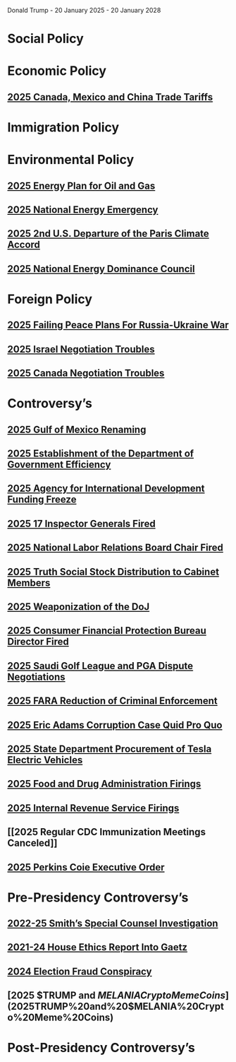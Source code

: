 Donald Trump - 20 January 2025 - 20 January 2028
# Social Policy

# Economic Policy
## [2025 Canada, Mexico and China Trade Tariffs](2025%20Canada,%20Mexico%20and%20China%20Trade%20Tariffs)

# Immigration Policy

# Environmental Policy
## [2025 Energy Plan for Oil and Gas](2025%20Energy%20Plan%20for%20Oil%20and%20Gas)
## [2025 National Energy Emergency](2025%20National%20Energy%20Emergency)
## [2025 2nd U.S. Departure of the Paris Climate Accord](2025%202nd%20U.S.%20Departure%20of%20the%20Paris%20Climate%20Accord)
## [2025 National Energy Dominance Council](2025%20National%20Energy%20Dominance%20Council)
# Foreign Policy
## [2025 Failing Peace Plans For Russia-Ukraine War](2025%20Failing%20Peace%20Plans%20For%20Russia-Ukraine%20War)
## [2025 Israel Negotiation Troubles](2025%20Israel%20Negotiation%20Troubles)
## [2025 Canada Negotiation Troubles](2025%20Canada%20Negotiation%20Troubles)
# Controversy’s
## [2025 Gulf of Mexico Renaming](2025%20Gulf%20of%20Mexico%20Renaming)
## [2025 Establishment of the Department of Government Efficiency](2025%20Establishment%20of%20the%20Department%20of%20Government%20Efficiency)
## [2025 Agency for International Development Funding Freeze](2025%20Agency%20for%20International%20Development%20Funding%20Freeze)
## [2025 17 Inspector Generals Fired](2025%2017%20Inspector%20Generals%20Fired)
## [2025 National Labor Relations Board Chair Fired](2025%20National%20Labor%20Relations%20Board%20Chair%20Fired)
## [2025 Truth Social Stock Distribution to Cabinet Members](2025%20Truth%20Social%20Stock%20Distribution%20to%20Cabinet%20Members)
## [2025 Weaponization of the DoJ](2025%20Weaponization%20of%20the%20DoJ)
## [2025 Consumer Financial Protection Bureau Director Fired](2025%20Consumer%20Financial%20Protection%20Bureau%20Director%20Fired)
## [2025 Saudi Golf League and PGA Dispute Negotiations](2025%20Saudi%20Golf%20League%20and%20PGA%20Dispute%20Negotiations)
## [2025 FARA Reduction of Criminal Enforcement](2025%20FARA%20Reduction%20of%20Criminal%20Enforcement)

## [2025 Eric Adams Corruption Case Quid Pro Quo](2025%20NY%20Mayor%20Eric%20Adams%20Corruption%20Case%20Dismissal)
## [2025 State Department Procurement of Tesla Electric Vehicles](2025%20State%20Department%20Procurement%20of%20Tesla%20Electric%20Vehicles)
## [2025 Food and Drug Administration Firings](2025%20Food%20and%20Drug%20Administration%20Firings)
## [2025 Internal Revenue Service Firings](2025%20Internal%20Revenue%20Service%20Firings)
## [[2025 Regular CDC Immunization Meetings Canceled]]
## [2025 Perkins Coie Executive Order](2025%20Perkins%20Coie%20Executive%20Order)


# Pre-Presidency Controversy’s
## [2022-25 Smith’s Special Counsel Investigation](2022-25%20Smith’s%20Special%20Counsel%20Investigation)
## [2021-24 House Ethics Report Into Gaetz](2021-24%20House%20Ethics%20Report%20Into%20Gaetz)
## [2024 Election Fraud Conspiracy](2024%20Election%20Fraud%20Conspiracy)
## [2025 $TRUMP and $MELANIA Crypto Meme Coins](2025%20$TRUMP%20and%20$MELANIA%20Crypto%20Meme%20Coins)
# Post-Presidency Controversy’s
